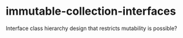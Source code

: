 # immutable-collection-interfaces
Interface class hierarchy design that restricts mutability is possible?
